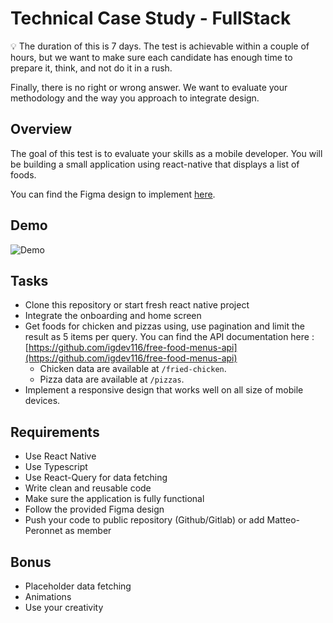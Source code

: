 # Technical Case Study - FullStack

<aside>
💡 The duration of this is 7 days. The test is achievable within a couple of hours, but we want to make sure each candidate has enough time to prepare it, think, and not do it in a rush.

Finally, there is no right or wrong answer. We want to evaluate your methodology and the way you approach to integrate design.

</aside>

## Overview

The goal of this test is to evaluate your skills as a mobile developer. You will be building a small application using react-native that displays a list of foods.

You can find the Figma design to implement [here](https://www.figma.com/file/wcenN7ogtU81WAhem9z4w4/react-native-app-tech-test?type=design&node-id=0%3A1&mode=design&t=Add5ZqojNIZDT03P-1).

## Demo

![Demo](doc/demo.gif)

## Tasks

- Clone this repository or start fresh react native project
- Integrate the onboarding and home screen
- Get foods for chicken and pizzas using, use pagination and limit the result as 5 items per query. You can find the API documentation here : [https://github.com/igdev116/free-food-menus-api](https://github.com/igdev116/free-food-menus-api)
  - Chicken data are available at `/fried-chicken`.
  - Pizza data are available at `/pizzas`.
- Implement a responsive design that works well on all size of mobile devices.

## Requirements

- Use React Native
- Use Typescript
- Use React-Query for data fetching
- Write clean and reusable code
- Make sure the application is fully functional
- Follow the provided Figma design
- Push your code to public repository (Github/Gitlab) or add Matteo-Peronnet as member

## Bonus

- Placeholder data fetching
- Animations
- Use your creativity
